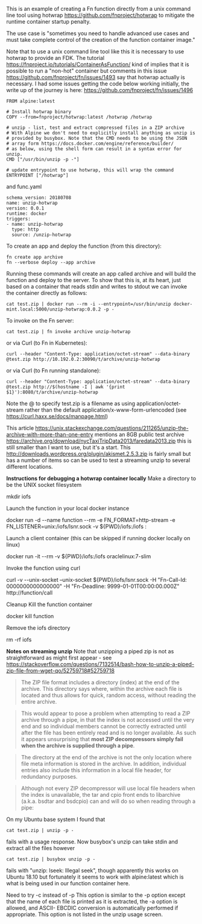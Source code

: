 This is an example of creating a Fn function directly from a unix command line tool using hotwrap https://github.com/fnproject/hotwrap to mitigate the runtime container startup penalty.

The use case is "sometimes you need to handle advanced use cases and must take complete control of the creation of the function container image."

Note that to use a unix command line tool like this it is necessary to use hotwrap to provide an FDK. The tutorial https://fnproject.io/tutorials/ContainerAsFunction/ kind of implies that it is possible to run a "non-hot" container but comments in this issue https://github.com/fnproject/fn/issues/1493 say that hotwrap actually is necessary. I had some issues getting the code below working initially, the write up of the journey is here: https://github.com/fnproject/fn/issues/1496

```
FROM alpine:latest

# Install hotwrap binary
COPY --from=fnproject/hotwrap:latest /hotwrap /hotwrap 

# unzip - list, test and extract compressed files in a ZIP archive
# With Alpine we don't need to explicitly install anything as unzip is
# provided by busybox. Note that the CMD needs to be using the JSON
# array form https://docs.docker.com/engine/reference/builder/
# as below, using the shell form can result in a syntax error for unzip.
CMD ["/usr/bin/unzip -p -"]

# update entrypoint to use hotwrap, this will wrap the command 
ENTRYPOINT ["/hotwrap"]
```
and func.yaml
```
schema_version: 20180708
name: unzip-hotwrap
version: 0.0.1
runtime: docker
triggers:
- name: unzip-hotwrap
  type: http
  source: /unzip-hotwrap
```

To create an app and deploy the function (from this directory):
```
fn create app archive
fn --verbose deploy --app archive
```

Running these commands will create an app called archive and will build the function and deploy to the server. To show that this is, at its heart, just based on a container that reads stdin and writes to stdout we can invoke the container directly as follows:
```
cat test.zip | docker run --rm -i --entrypoint=/usr/bin/unzip docker-mint.local:5000/unzip-hotwrap:0.0.2 -p -
```
To invoke on the Fn server:
```
cat test.zip | fn invoke archive unzip-hotwrap
```
or via Curl (to Fn in Kubernetes):
```
curl --header "Content-Type: application/octet-stream" --data-binary @test.zip http://10.192.0.2:30090/t/archive/unzip-hotwrap
```
or via Curl (to Fn running standalone):
```
curl --header "Content-Type: application/octet-stream" --data-binary @test.zip http://$(hostname -I | awk '{print $1}'):8080/t/archive/unzip-hotwrap
```
Note the @ to specify test.zip is a filename as using application/octet-stream rather than the default application/x-www-form-urlencoded (see https://curl.haxx.se/docs/manpage.html)


This article https://unix.stackexchange.com/questions/211265/unzip-the-archive-with-more-than-one-entry mentions an 8GB public test archive https://archive.org/download/nycTaxiTripData2013/faredata2013.zip this is still smaller than I want to use, but it's a start.
This http://downloads.wordpress.org/plugin/akismet.2.5.3.zip is fairly small but has a number of items so can be used to test a streaming unzip to several different locations.

**Instructions for debugging a hotwrap container locally**
Make a directory to be the UNIX socket filesystem

mkdir iofs

Launch the function in your local docker instance

docker run -d --name function --rm -e FN_FORMAT=http-stream -e FN_LISTENER=unix:/iofs/lsnr.sock -v ${PWD}/iofs:/iofs <function-image>:<image-tag>

Launch a client container (this can be skipped if running docker locally on linux)

docker run -it --rm -v ${PWD}/iofs:/iofs oraclelinux:7-slim

Invoke the function using curl

curl -v --unix-socket –unix-socket ${PWD}/iofs/lsnr.sock -H "Fn-Call-Id: 0000000000000000" -H "Fn-Deadline: 9999-01-01T00:00:00.000Z" http://function/call

Cleanup
Kill the function container

docker kill function

Remove the iofs directory

rm -rf iofs


**Notes on streaming unzip**
Note that unzipping a piped zip is not as straightforward as might first appear - see https://stackoverflow.com/questions/7132514/bash-how-to-unzip-a-piped-zip-file-from-wget-qo/52759718#52759718

> The ZIP file format includes a directory (index) at the end of the archive. This directory says where, within the archive each file is located and thus allows for quick, random access, without reading the entire archive.

> This would appear to pose a problem when attempting to read a ZIP archive through a pipe, in that the index is not accessed until the very end and so individual members cannot be correctly extracted until after the file has been entirely read and is no longer available. As such it appears unsurprising that **most ZIP decompressors simply fail when the archive is supplied through a pipe**.

> The directory at the end of the archive is not the only location where file meta information is stored in the archive. In addition, individual entries also include this information in a local file header, for redundancy purposes.

> Although not every ZIP decompressor will use local file headers when the index is unavailable, the tar and cpio front ends to libarchive (a.k.a. bsdtar and bsdcpio) can and will do so when reading through a pipe:


On my Ubuntu base system I found that
```
cat test.zip | unzip -p -
```
fails with a usage response. Now busybox's unzip can take stdin and extract all the files however
```
cat test.zip | busybox unzip -p -
```
fails with "unzip: lseek: Illegal seek", though apparently this works on Ubuntu 18.10 but fortunately it seems to work with alpine:latest which is what is being used in our function container here.


Need to try -c instead of -p
This option is  similar  to  the  -p  option  except  that  the name of each file is printed as it is extracted, the -a option is allowed, and ASCII- EBCDIC  conversion  is  automatically  performed if appropriate. This option is not listed in the unzip usage screen.


